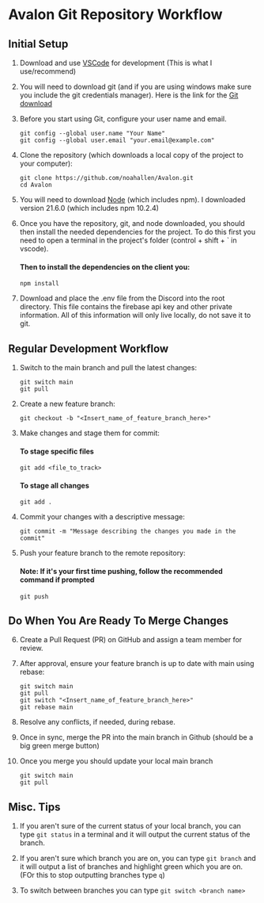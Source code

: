 # Avalon Git Repository Workflow

## Initial Setup

1. Download and use [VSCode](https://code.visualstudio.com/download) for development (This is what I use/recommend)

2. You will need to download git (and if you are using windows make sure you include the git credentials manager).
   Here is the link for the [Git download](https://git-scm.com/book/en/v2/Getting-Started-Installing-Git)

3. Before you start using Git, configure your user name and email.

    ```
    git config --global user.name "Your Name"
    git config --global user.email "your.email@example.com"
    ```

4. Clone the repository (which downloads a local copy of the project to your computer):

    ```
    git clone https://github.com/noahallen/Avalon.git
    cd Avalon
    ```

5. You will need to download [Node](https://nodejs.org/en/download/current) (which includes npm). I downloaded version 21.6.0 (which includes npm 10.2.4)

6. Once you have the repository, git, and node downloaded, you should then install the needed dependencies for the project. To do this first you need to open a terminal in the project's folder (control + shift + ` in vscode).

    #### Then to install the dependencies on the client you:

    ```
    npm install
    ```

7. Download and place the .env file from the Discord into the root directory. This file contains the firebase api key and other private information. All of this information will only live locally, do not save it to git.

## Regular Development Workflow

1. Switch to the main branch and pull the latest changes:

    ```
    git switch main
    git pull
    ```

2. Create a new feature branch:

    ```
    git checkout -b "<Insert_name_of_feature_branch_here>"
    ```

3. Make changes and stage them for commit:

    #### To stage **specific** files

    ```
    git add <file_to_track>
    ```

    #### To stage **all** changes

    ```
    git add .
    ```

4. Commit your changes with a descriptive message:

    ```
    git commit -m "Message describing the changes you made in the commit"
    ```

5. Push your feature branch to the remote repository:
    #### **Note: If it's your first time pushing, follow the recommended command if prompted**
    ```
    git push
    ```

## Do When You Are Ready To Merge Changes

6. Create a Pull Request (PR) on GitHub and assign a team member for review.

7. After approval, ensure your feature branch is up to date with main using rebase:

    ```
    git switch main
    git pull
    git switch "<Insert_name_of_feature_branch_here>"
    git rebase main
    ```

8. Resolve any conflicts, if needed, during rebase.

9. Once in sync, merge the PR into the main branch in Github (should be a big green merge button)

10. Once you merge you should update your local main branch

    ```
    git switch main
    git pull
    ```

## Misc. Tips

1. If you aren't sure of the current status of your local branch, you can type `git status` in a terminal and it will output the current status of the branch.

2. If you aren't sure which branch you are on, you can type `git branch` and it will output a list of branches and highlight green which you are on. (FOr this to stop outputting branches type `q`)

3. To switch between branches you can type `git switch <branch name>`
